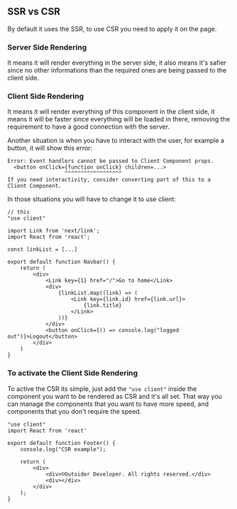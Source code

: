 ## SSR vs CSR

By default it uses the SSR, to use CSR you need to apply it on the page.

### Server Side Rendering

It means it will render everything in the server side, it also means it's safier since no other informations than the required ones are being passed to the client side.

### Client Side Rendering

It means it will render everything of this component in the client side, it means it will be faster since everything will be loaded in there, removing the requirement to have a good connection with the server.

Another situation is when you have to interact with the user, for example a button, it will show this error:

```
Error: Event handlers cannot be passed to Client Component props.
  <button onClick={function onClick} children=...>
                  ^^^^^^^^^^^^^^^^^^
If you need interactivity, consider converting part of this to a Client Component.
```

In those situations you will have to change it to use client:

```tsx
// this
"use client"

import Link from 'next/link';
import React from 'react';

const linkList = [...]

export default function Navbar() {
    return (
        <div>
            <Link key={1} href="/">Go to home</Link>
            <div>
                {linkList.map((link) => (
                    <Link key={link.id} href={link.url}>
                        {link.title}
                    </Link>
                ))}
            </div>
            <button onClick={() => console.log("logged out")}>Logout</button>
        </div>
    )
}
```

### To activate the Client Side Rendering

To active the CSR its simple, just add the ``"use client"`` inside the component you want to be rendered as CSR and it's all set. That way you can manage the components that you want to have more speed, and components that you don't require the speed.

```tsx
"use client"
import React from 'react'

export default function Footer() {
    console.log("CSR example");

    return (
        <div>
            <div>©Outsider Developer. All rights reserved.</div>
            <div></div>
        </div>
    );
}
```